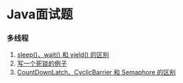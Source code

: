 # Java面试题

### 多线程
1. [sleep()、wait() 和 yield() 的区别](https://github.com/pojozhang/playground/blob/master/solutions/java/src/test/java/playground/interview/SleepWaitYieldTest.java)
2. [写一个死锁的例子](https://github.com/pojozhang/playground/blob/master/solutions/java/src/test/java/playground/interview/DeadLockTest.java)
3. [CountDownLatch、CyclicBarrier 和 Semaphore 的区别](https://github.com/pojozhang/playground/blob/master/solutions/java/src/test/java/playground/interview/ThreadSyncTest.java)